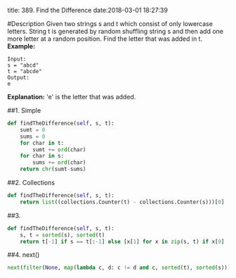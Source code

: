 title: 389. Find the Difference
date:2018-03-01 18:27:39

#Description
Given two strings s and t which consist of only lowercase letters.
String t is generated by random shuffling string s and then add one more letter at a random position.
Find the letter that was added in t.
**Example:**
```
Input:
s = "abcd"
t = "abcde"
Output:
e
```
**Explanation:**
'e' is the letter that was added.

##1. Simple
```python
def findTheDifference(self, s, t):  
    sumt = 0
    sums = 0
    for char in t:
        sumt += ord(char)
    for char in s:
        sums += ord(char)
    return chr(sumt-sums)
```

##2. Collections
```python
def findTheDifference(self, s, t):
    return list((collections.Counter(t) - collections.Counter(s)))[0]
```
##3.
```python
def findTheDifference(self, s, t):
    s, t = sorted(s), sorted(t)
    return t[-1] if s == t[:-1] else [x[1] for x in zip(s, t) if x[0] != x[1]][0]
```

##4. next()
```python
next(filter(None, map(lambda c, d: c != d and c, sorted(t), sorted(s))),sorted(t)[-1])
```
